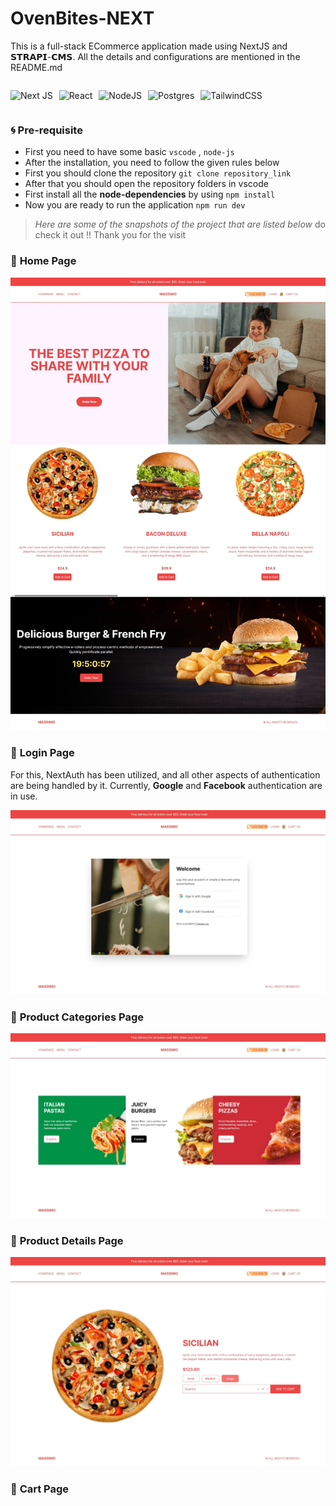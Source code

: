 # OvenBites-NEXT

This is a full-stack ECommerce application made using NextJS and 𝗦𝗧𝗥𝗔𝗣𝗜-𝗖𝗠𝗦. All the details and configurations are mentioned in the README.md

<!-- TECH STACK BADGES -->

<div style="display: flex; flex-wrap: wrap; gap: 10px;">

![Next JS](https://img.shields.io/badge/Next-black?style=for-the-badge&logo=next.js&logoColor=white)

![React](https://img.shields.io/badge/react-%2320232a.svg?style=for-the-badge&logo=react&logoColor=%2361DAFB)

![NodeJS](https://img.shields.io/badge/node.js-6DA55F?style=for-the-badge&logo=node.js&logoColor=white)

![Postgres](https://img.shields.io/badge/postgres-%23316192.svg?style=for-the-badge&logo=postgresql&logoColor=white)

![TailwindCSS](https://img.shields.io/badge/tailwindcss-%2338B2AC.svg?style=for-the-badge&logo=tailwind-css&logoColor=white)

</div>

### :cyclone: **Pre-requisite**

- First you need to have some basic `vscode` , `node-js`
- After the installation, you need to follow the given rules below
- First you should clone the repository
  `git clone repository_link`
- After that you should open the repository folders in vscode
- First install all the **node-dependencies** by using `npm install`
- Now you are ready to run the application `npm run dev`

> _Here are some of the snapshots of the project that are listed below_
> do check it out !! Thank you for the visit

### :pushpin: **Home Page**

![Home Page](./readme_assets/home_page.jpeg)

### :pushpin: **Login Page**

For this, NextAuth has been utilized, and all other aspects of authentication are being handled by it. Currently, **Google** and **Facebook** authentication are in use.

![Login Page](./readme_assets/login_page.jpeg)

### :pushpin: **Product Categories Page**

![Login Page](./readme_assets/categories.jpeg)

### :pushpin: **Product Details Page**

![Login Page](./readme_assets/product_details_page.jpeg)

### :pushpin: **Cart Page**
